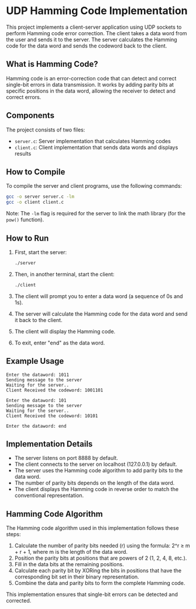 # UDP Hamming Code Implementation

This project implements a client-server application using UDP sockets to perform Hamming code error correction. The client takes a data word from the user and sends it to the server. The server calculates the Hamming code for the data word and sends the codeword back to the client.

## What is Hamming Code?

Hamming code is an error-correction code that can detect and correct single-bit errors in data transmission. It works by adding parity bits at specific positions in the data word, allowing the receiver to detect and correct errors.

## Components

The project consists of two files:
- `server.c`: Server implementation that calculates Hamming codes
- `client.c`: Client implementation that sends data words and displays results

## How to Compile

To compile the server and client programs, use the following commands:

```bash
gcc -o server server.c -lm
gcc -o client client.c
```

Note: The `-lm` flag is required for the server to link the math library (for the `pow()` function).

## How to Run

1. First, start the server:
   ```bash
   ./server
   ```

2. Then, in another terminal, start the client:
   ```bash
   ./client
   ```

3. The client will prompt you to enter a data word (a sequence of 0s and 1s).

4. The server will calculate the Hamming code for the data word and send it back to the client.

5. The client will display the Hamming code.

6. To exit, enter "end" as the data word.

## Example Usage

```
Enter the dataword: 1011
Sending message to the server
Waiting for the server..
Client Received the codeword: 1001101

Enter the dataword: 101
Sending message to the server
Waiting for the server..
Client Received the codeword: 10101

Enter the dataword: end
```

## Implementation Details

- The server listens on port 8888 by default.
- The client connects to the server on localhost (127.0.0.1) by default.
- The server uses the Hamming code algorithm to add parity bits to the data word.
- The number of parity bits depends on the length of the data word.
- The client displays the Hamming code in reverse order to match the conventional representation.

## Hamming Code Algorithm

The Hamming code algorithm used in this implementation follows these steps:

1. Calculate the number of parity bits needed (r) using the formula: 2^r ≥ m + r + 1, where m is the length of the data word.
2. Position the parity bits at positions that are powers of 2 (1, 2, 4, 8, etc.).
3. Fill in the data bits at the remaining positions.
4. Calculate each parity bit by XORing the bits in positions that have the corresponding bit set in their binary representation.
5. Combine the data and parity bits to form the complete Hamming code.

This implementation ensures that single-bit errors can be detected and corrected.